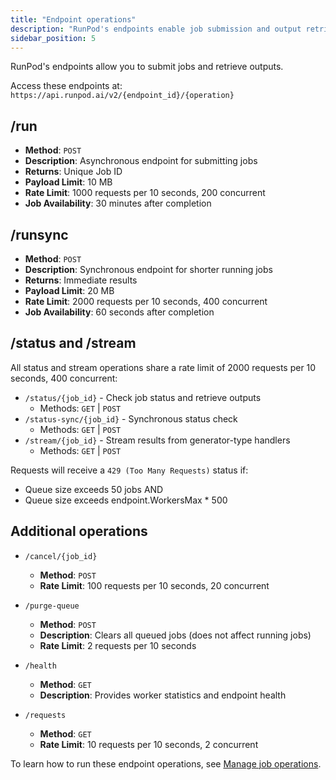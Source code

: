 ```yaml
---
title: "Endpoint operations"
description: "RunPod's endpoints enable job submission and output retrieval, using a constructed URL starting with https://api.runpod.ai/v2/{endpoint_id}/{operation}. Operations include job submission, synchronous execution, job status checking, and more."
sidebar_position: 5
---
```


RunPod's endpoints allow you to submit jobs and retrieve outputs.

Access these endpoints at: `https://api.runpod.ai/v2/{endpoint_id}/{operation}`

## /run

- **Method**: `POST`
- **Description**: Asynchronous endpoint for submitting jobs
- **Returns**: Unique Job ID
- **Payload Limit**: 10 MB
- **Rate Limit**: 1000 requests per 10 seconds, 200 concurrent
- **Job Availability**: 30 minutes after completion

## /runsync

- **Method**: `POST`
- **Description**: Synchronous endpoint for shorter running jobs
- **Returns**: Immediate results
- **Payload Limit**: 20 MB
- **Rate Limit**: 2000 requests per 10 seconds, 400 concurrent
- **Job Availability**: 60 seconds after completion

## /status and /stream

All status and stream operations share a rate limit of 2000 requests per 10 seconds, 400 concurrent:

- `/status/{job_id}` - Check job status and retrieve outputs
  - Methods: `GET` | `POST`
- `/status-sync/{job_id}` - Synchronous status check
  - Methods: `GET` | `POST`
- `/stream/{job_id}` - Stream results from generator-type handlers
  - Methods: `GET` | `POST`

Requests will receive a `429 (Too Many Requests)` status if:
- Queue size exceeds 50 jobs AND
- Queue size exceeds endpoint.WorkersMax * 500

## Additional operations

- `/cancel/{job_id}`
  - **Method**: `POST`
  - **Rate Limit**: 100 requests per 10 seconds, 20 concurrent

- `/purge-queue`
  - **Method**: `POST`
  - **Description**: Clears all queued jobs (does not affect running jobs)
  - **Rate Limit**: 2 requests per 10 seconds

- `/health`
  - **Method**: `GET`
  - **Description**: Provides worker statistics and endpoint health

- `/requests`
  - **Method**: `GET`
  - **Rate Limit**: 10 requests per 10 seconds, 2 concurrent

To learn how to run these endpoint operations, see [Manage job operations](/serverless/endpoints/job-operations).
